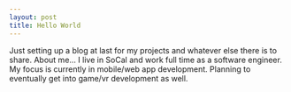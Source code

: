 ```yaml
---
layout: post
title: Hello World
---
```


Just setting up a blog at last for my projects and whatever else there is to share. About me... I live in SoCal and work full time as a software engineer. My focus is currently in mobile/web app development. Planning to eventually get into game/vr development as well.

